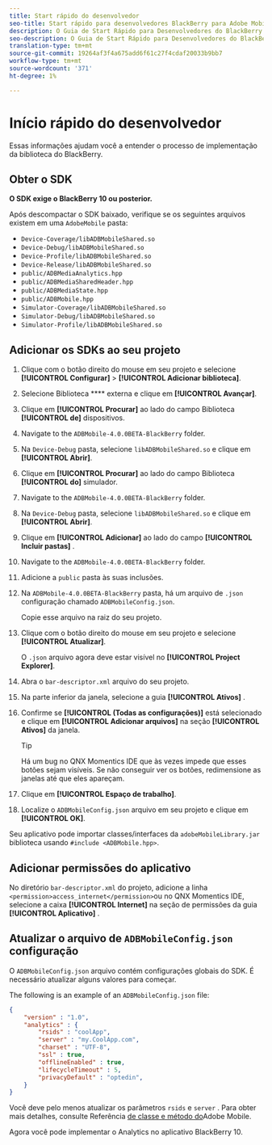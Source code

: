 ```yaml
---
title: Start rápido do desenvolvedor
seo-title: Start rápido para desenvolvedores BlackBerry para Adobe Mobile Services
description: O Guia de Start Rápido para Desenvolvedores do BlackBerry ajuda você a entender o processo de implementação da biblioteca do BlackBerry para o Adobe Mobile Services.
seo-description: O Guia de Start Rápido para Desenvolvedores do BlackBerry ajuda você a entender o processo de implementação da biblioteca do BlackBerry para o Adobe Mobile Services.
translation-type: tm+mt
source-git-commit: 19264af3f4a675add6f61c27f4cdaf20033b9bb7
workflow-type: tm+mt
source-wordcount: '371'
ht-degree: 1%

---
```



# Início rápido do desenvolvedor

Essas informações ajudam você a entender o processo de implementação da biblioteca do BlackBerry.

## Obter o SDK

**O SDK exige o BlackBerry 10 ou posterior.**

Após descompactar o SDK baixado, verifique se os seguintes arquivos existem em uma `AdobeMobile` pasta:

* `Device-Coverage/libADBMobileShared.so`
* `Device-Debug/libADBMobileShared.so`
* `Device-Profile/libADBMobileShared.so`
* `Device-Release/libADBMobileShared.so`
* `public/ADBMediaAnalytics.hpp`
* `public/ADBMediaSharedHeader.hpp`
* `public/ADBMediaState.hpp`
* `public/ADBMobile.hpp`
* `Simulator-Coverage/libADBMobileShared.so`
* `Simulator-Debug/libADBMobileShared.so`
* `Simulator-Profile/libADBMobileShared.so`

## Adicionar os SDKs ao seu projeto

1. Clique com o botão direito do mouse em seu projeto e selecione **[!UICONTROL Configurar]** > **[!UICONTROL Adicionar biblioteca]**.
1. Selecione Biblioteca **** externa e clique em **[!UICONTROL Avançar]**.
1. Clique em **[!UICONTROL Procurar]** ao lado do campo Biblioteca **[!UICONTROL de]** dispositivos.
1. Navigate to the `ADBMobile-4.0.0BETA-BlackBerry` folder.
1. Na `Device-Debug` pasta, selecione `libADBMobileShared.so` e clique em **[!UICONTROL Abrir]**.
1. Clique em **[!UICONTROL Procurar]** ao lado do campo Biblioteca **[!UICONTROL do]** simulador.
1. Navigate to the `ADBMobile-4.0.0BETA-BlackBerry` folder.
1. Na `Device-Debug` pasta, selecione `libADBMobileShared.so` e clique em **[!UICONTROL Abrir]**.
1. Clique em **[!UICONTROL Adicionar]** ao lado do campo **[!UICONTROL Incluir pastas]** .
1. Navigate to the `ADBMobile-4.0.0BETA-BlackBerry` folder.
1. Adicione a `public` pasta às suas inclusões.
1. Na `ADBMobile-4.0.0BETA-BlackBerry` pasta, há um arquivo de `.json` configuração chamado `ADBMobileConfig.json`.

   Copie esse arquivo na raiz do seu projeto.
1. Clique com o botão direito do mouse em seu projeto e selecione **[!UICONTROL Atualizar]**.

   O `.json` arquivo agora deve estar visível no **[!UICONTROL Project Explorer]**.
1. Abra o `bar-descriptor.xml` arquivo do seu projeto.
1. Na parte inferior da janela, selecione a guia **[!UICONTROL Ativos]** .
1. Confirme se **[!UICONTROL (Todas as configurações)]** está selecionado e clique em **[!UICONTROL Adicionar arquivos]** na seção **[!UICONTROL Ativos]** da janela.
   >[!TIP]
   >
   >Há um bug no QNX Momentics IDE que às vezes impede que esses botões sejam visíveis. Se não conseguir ver os botões, redimensione as janelas até que eles apareçam.

1. Clique em **[!UICONTROL Espaço de trabalho]**.
1. Localize o `ADBMobileConfig.json` arquivo em seu projeto e clique em **[!UICONTROL OK]**.

Seu aplicativo pode importar classes/interfaces da `adobeMobileLibrary.jar` biblioteca usando `#include <ADBMobile.hpp>`.

## Adicionar permissões do aplicativo

No diretório `bar-descriptor.xml` do projeto, adicione a linha `<permission>access_internet</permission>`ou no QNX Momentics IDE, selecione a caixa **[!UICONTROL Internet]** na seção de permissões da guia **[!UICONTROL Aplicativo]** .

## Atualizar o arquivo de `ADBMobileConfig.json` configuração

O `ADBMobileConfig.json` arquivo contém configurações globais do SDK. É necessário atualizar alguns valores para começar.

The following is an example of an `ADBMobileConfig.json` file:

```json
{
    "version" : "1.0",
    "analytics" : {
        "rsids" : "coolApp",
        "server" : "my.CoolApp.com",
        "charset" : "UTF-8",
        "ssl" : true,
        "offlineEnabled" : true,
        "lifecycleTimeout" : 5,
        "privacyDefault" : "optedin",
    }
}
```

Você deve pelo menos atualizar os parâmetros `rsids` e `server` . Para obter mais detalhes, consulte Referência [de classe e método do](/help/blackberry/methods.md)Adobe Mobile.

Agora você pode implementar o Analytics no aplicativo BlackBerry 10.
